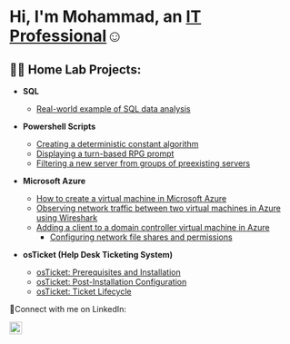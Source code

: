 <h1>Hi, I'm Mohammad, an <a href="https://linkedin.com/in/mohammadwajiduddin">IT Professional</a>☺</h1>

<h2>👨‍💻 Home Lab Projects:</h2>

- <b>SQL</b>
  - [Real-world example of SQL data analysis](https://github.com/Mwajiduddin/Real-world-example-of-SQL-data-analysis/blob/main/README.md)

- <b>Powershell Scripts</b>
  - [Creating a deterministic constant algorithm](https://github.com/Mwajiduddin/Creating-a-deterministic-constant-algorithm-)
  - [Displaying a turn-based RPG prompt](https://github.com/Mwajiduddin/Displaying-a-turn-based-RPG-prompt)
  - [Filtering a new server from groups of preexisting servers](https://github.com/Mwajiduddin/Filtering-a-new-server-from-groups-of-preexisting-servers)
  
- <b>Microsoft Azure</b>
  - [How to create a virtual machine in Microsoft Azure](https://github.com/Mwajiduddin/How-to-create-a-virtual-machine-in-Microsoft-Azure)
  - [Observing network traffic between two virtual machines in Azure using Wireshark](https://github.com/Mwajiduddin/Observing-network-traffic-between-two-virtual-machines-in-Azure-using-Wireshark)
  - [Adding a client to a domain controller virtual machine in Azure](https://github.com/Mwajiduddin/Adding-a-client-to-a-Windows-Server-domain-controller-virtual-machine-in-Azure)
     - [Configuring network file shares and permissions](https://github.com/Mwajiduddin/Network-File-Shares-and-Permissions) 

- <b>osTicket (Help Desk Ticketing System)</b>
  - [osTicket: Prerequisites and Installation](https://github.com/Mwajiduddin/osticket-prereqs)
  - [osTicket: Post-Installation Configuration](https://github.com/Mwajiduddin/osticket-post-installation)
  - [osTicket: Ticket Lifecycle](https://github.com/Mwajiduddin/osticket-ticket-lifecycle)

🤳Connect with me on LinkedIn: 

[<img align="left" alt="Josh | LinkedIn" width="22px" src="https://cdn-icons-png.flaticon.com/512/174/174857.png" />][linkedin]

[linkedin]: https://www.linkedin.com/in/mohammadwajiduddin

